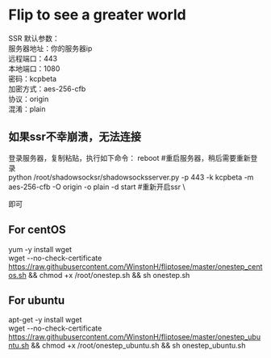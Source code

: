 # Flip to see a greater world
SSR 默认参数： \
服务器地址：你的服务器ip \
远程端口：443 \
本地端口：1080 \
密码：kcpbeta \
加密方式：aes-256-cfb \
协议：origin \
混淆：plain
## 如果ssr不幸崩溃，无法连接
登录服务器，复制粘贴，执行如下命令：
reboot #重启服务器，稍后需要重新登录 \
python /root/shadowsocksr/shadowsocksserver.py -p 443 -k kcpbeta -m aes-256-cfb -O origin -o plain -d start #重新开启ssr \

即可
## For centOS
yum -y install wget \
wget --no-check-certificate https://raw.githubusercontent.com/WinstonH/fliptosee/master/onestep_centos.sh && chmod +x /root/onestep.sh && sh onestep.sh

## For ubuntu
apt-get -y install wget \
wget --no-check-certificate https://raw.githubusercontent.com/WinstonH/fliptosee/master/onestep_ubuntu.sh && chmod +x /root/onestep_ubuntu.sh && sh onestep_ubuntu.sh
